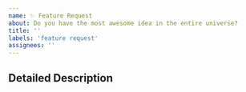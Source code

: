 ```yaml
---
name: ✨ Feature Request
about: Do you have the most awesome idea in the entire universe?
title: ''
labels: 'feature request'
assignees: ''
---
```


## Detailed Description
